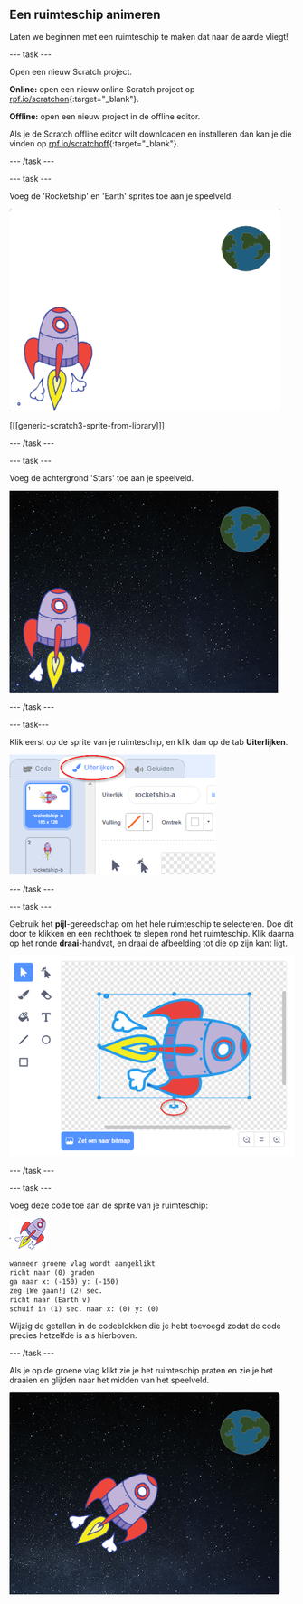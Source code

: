 ## Een ruimteschip animeren

Laten we beginnen met een ruimteschip te maken dat naar de aarde vliegt!

--- task ---

Open een nieuw Scratch project.

**Online:** open een nieuw online Scratch project op [rpf.io/scratchon](http://rpf.io/scratchon){:target="_blank"}.

**Offline:** open een nieuw project in de offline editor.

Als je de Scratch offline editor wilt downloaden en installeren dan kan je die vinden op [rpf.io/scratchoff](http://rpf.io/scratchoff){:target="_blank"}.

--- /task ---

--- task --- 

Voeg de 'Rocketship' en 'Earth' sprites toe aan je speelveld.

![Spaceship and Earth sprites](images/space-sprites.png)

[[[generic-scratch3-sprite-from-library]]]

--- /task ---

--- task --- 

Voeg de achtergrond 'Stars' toe aan je speelveld.

![A space backdrop](images/space-backdrop.png)

--- /task ---

--- task--- 

Klik eerst op de sprite van je ruimteschip, en klik dan op de tab **Uiterlijken**.

![Sprite costume](images/space-costume.png)

--- /task ---

--- task --- 

Gebruik het **pijl**-gereedschap om het hele ruimteschip te selecteren. Doe dit door te klikken en een rechthoek te slepen rond het ruimteschip. Klik daarna op het ronde **draai**-handvat, en draai de afbeelding tot die op zijn kant ligt.

![Rotating a costume](images/space-rotate.png)

--- /task ---

--- task ---

Voeg deze code toe aan de sprite van je ruimteschip:

![Ruimteschip sprite](images/sprite-spaceship.png)

```blocks3
wanneer groene vlag wordt aangeklikt
richt naar (0) graden
ga naar x: (-150) y: (-150)
zeg [We gaan!] (2) sec.
richt naar (Earth v)
schuif in (1) sec. naar x: (0) y: (0)
```

Wijzig de getallen in de codeblokken die je hebt toevoegd zodat de code precies hetzelfde is als hierboven.

--- /task ---

Als je op de groene vlag klikt zie je het ruimteschip praten en zie je het draaien en glijden naar het midden van het speelveld.

![Testing a spaceship animation](images/space-animate-stage.png)